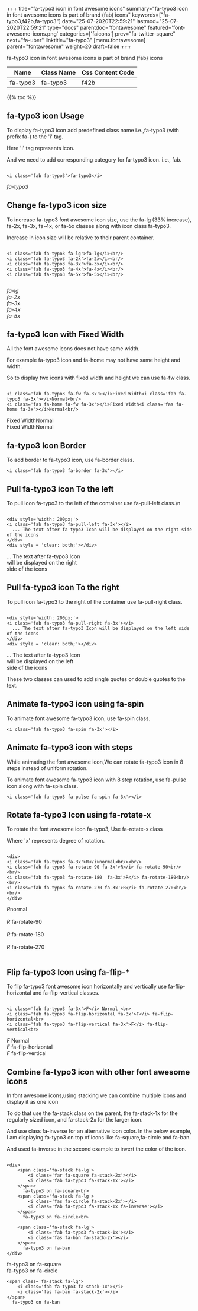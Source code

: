 +++
title="fa-typo3 icon in font awesome icons"
summary="fa-typo3 icon in font awesome icons is part of brand (fab) icons"
keywords=["fa-typo3,f42b,fa-typo3"]
date="25-07-2020T22:59:21"
lastmod="25-07-2020T22:59:21"
type="docs"
parentdoc="fontawesome"
featured='font-awesome-icons.png'
categories=['faicons']
prev="fa-twitter-square"
next="fa-uber"
linktitle="fa-typo3"
[menu.fontawesome]
parent="fontawesome"
weight=20
draft=false
+++


fa-typo3 icon in font awesome icons is part of brand (fab) icons

<div class='table-responsive'><table class='table'><thead><tr><th>Name</th><th>Class Name</th><th>Css Content Code</th></tr></thead><tbody><tr><td>fa-typo3</td><td>fa-typo3</td><td>f42b</td></tr></tbody></table></div>


{{% toc %}}


## fa-typo3 icon Usage

To display fa-typo3 icon add predefined class name i.e.,fa-typo3 (with prefix fa-) to the 'i' tag.

Here 'i' tag represents icon.

And we need to add corresponding category for fa-typo3 icon. i.e., fab.


```

<i class='fab fa-typo3'>fa-typo3</i>
```

<i class='fab fa-typo3'>fa-typo3</i>




## Change fa-typo3 icon size
To increase fa-typo3 font awesome icon size, use the fa-lg (33% increase), fa-2x, fa-3x, fa-4x, or fa-5x classes along with icon class fa-typo3.

Increase in icon size will be relative to their parent container. 

```

<i class='fab fa-typo3 fa-lg'>fa-lg</i><br/>
<i class='fab fa-typo3 fa-2x'>fa-2x</i><br/>
<i class='fab fa-typo3 fa-3x'>fa-3x</i><br/>
<i class='fab fa-typo3 fa-4x'>fa-4x</i><br/>
<i class='fab fa-typo3 fa-5x'>fa-5x</i><br/>
            
```

<i class='fab fa-typo3 fa-lg'>fa-lg</i><br/>
<i class='fab fa-typo3 fa-2x'>fa-2x</i><br/>
<i class='fab fa-typo3 fa-3x'>fa-3x</i><br/>
<i class='fab fa-typo3 fa-4x'>fa-4x</i><br/>
<i class='fab fa-typo3 fa-5x'>fa-5x</i><br/>
            



## fa-typo3 Icon with Fixed Width 

All the font awesome icons does not have same width.

For example fa-typo3 icon and fa-home may not have same height and width.

So to display two icons with fixed width and height we can use fa-fw class.


```

<i class='fab fa-typo3 fa-fw fa-3x'></i>Fixed Width<i class='fab fa-typo3 fa-3x'></i>Normal<br/>
<i class='fas fa-home fa-fw fa-3x'></i>Fixed Width<i class='fas fa-home fa-3x'></i>Normal<br/>
```

<i class='fab fa-typo3 fa-fw fa-3x'></i>Fixed Width<i class='fab fa-typo3 fa-3x'></i>Normal<br/>
<i class='fas fa-home fa-fw fa-3x'></i>Fixed Width<i class='fas fa-home fa-3x'></i>Normal<br/>



## fa-typo3 Icon Border 

To add border to fa-typo3 icon, use fa-border class.


```
<i class='fab fa-typo3 fa-border fa-3x'></i>

```
<i class='fab fa-typo3 fa-border fa-3x'></i>





## Pull fa-typo3 icon To the left

To pull icon fa-typo3 to the left of the container use fa-pull-left class.\n

```

<div style='width: 200px;'>
<i class='fab fa-typo3 fa-pull-left fa-3x'></i>
  ... The text after fa-typo3 Icon will be displayed on the right side of the icons
</div>
<div style = 'clear: both;'></div>
```

<div style='width: 200px;'>
<i class='fab fa-typo3 fa-pull-left fa-3x'></i>
  ... The text after fa-typo3 Icon will be displayed on the right side of the icons
</div>
<div style = 'clear: both;'></div>




## Pull fa-typo3 icon To the right
To pull icon fa-typo3 to the right of the container use fa-pull-right class.

```

<div style='width: 200px;'>
<i class='fab fa-typo3 fa-pull-right fa-3x'></i>
  ... The text after fa-typo3 Icon will be displayed on the left side of the icons
</div>
<div style = 'clear: both;'></div>
```

<div style='width: 200px;'>
<i class='fab fa-typo3 fa-pull-right fa-3x'></i>
  ... The text after fa-typo3 Icon will be displayed on the left side of the icons
</div>
<div style = 'clear: both;'></div>

These two classes can used to add single quotes or double quotes to the text.


## Animate fa-typo3 icon using fa-spin
To animate font awesome fa-typo3 icon, use fa-spin class.

```
<i class='fab fa-typo3 fa-spin fa-3x'></i>
```
<i class='fab fa-typo3 fa-spin fa-3x'></i>




## Animate fa-typo3 icon with steps
While animating the font awesome icon,We can rotate fa-typo3 icon in 8 steps instead of uniform rotation.

To animate font awesome fa-typo3 icon with 8 step rotation, use fa-pulse icon along with fa-spin class.


```
<i class='fab fa-typo3 fa-pulse fa-spin fa-3x'></i>

```
<i class='fab fa-typo3 fa-pulse fa-spin fa-3x'></i>





## Rotate fa-typo3 Icon using fa-rotate-x
To rotate the font awesome icon fa-typo3, Use fa-rotate-x class

Where 'x' represents degree of rotation.


```

<div>
<i class='fab fa-typo3 fa-3x'>R</i>normal<br/><br/>
<i class='fab fa-typo3 fa-rotate-90 fa-3x'>R</i> fa-rotate-90<br/><br/> 
<i class='fab fa-typo3 fa-rotate-180  fa-3x'>R</i> fa-rotate-180<br/><br/> 
<i class='fab fa-typo3 fa-rotate-270 fa-3x'>R</i> fa-rotate-270<br/><br/>
</div>
```

<div>
<i class='fab fa-typo3 fa-3x'>R</i>normal<br/><br/>
<i class='fab fa-typo3 fa-rotate-90 fa-3x'>R</i> fa-rotate-90<br/><br/> 
<i class='fab fa-typo3 fa-rotate-180  fa-3x'>R</i> fa-rotate-180<br/><br/> 
<i class='fab fa-typo3 fa-rotate-270 fa-3x'>R</i> fa-rotate-270<br/><br/>
</div>




## Flip fa-typo3 Icon using fa-flip-*
To flip fa-typo3 font awesome icon horizontally and vertically use fa-flip-horizontal and fa-flip-vertical classes. 

```

<i class='fab fa-typo3 fa-3x'>F</i> Normal <br>
<i class='fab fa-typo3 fa-flip-horizontal fa-3x'>F</i> fa-flip-horizontal<br>
<i class='fab fa-typo3 fa-flip-vertical fa-3x'>F</i> fa-flip-vertical<br>
```

<i class='fab fa-typo3 fa-3x'>F</i> Normal <br>
<i class='fab fa-typo3 fa-flip-horizontal fa-3x'>F</i> fa-flip-horizontal<br>
<i class='fab fa-typo3 fa-flip-vertical fa-3x'>F</i> fa-flip-vertical<br>




## Combine fa-typo3 icon with other font awesome icons
In font awesome icons,using stacking we can combine multiple icons and display it as one icon 

To do that use the fa-stack class on the parent, the fa-stack-1x for the regularly sized icon, and fa-stack-2x for the larger icon.

And use class fa-inverse for an alternative icon color. 
In the below example, I am displaying fa-typo3 on top of icons like fa-square,fa-circle and fa-ban.

And used fa-inverse in the second example to invert the color of the icon.

```

<div>
    <span class='fa-stack fa-lg'>
        <i class='far fa-square fa-stack-2x'></i>
        <i class='fab fa-typo3 fa-stack-1x'></i>
    </span>
      fa-typo3 on fa-square<br>
    <span class='fa-stack fa-lg'>
        <i class='fas fa-circle fa-stack-2x'></i>
        <i class='fab fa-typo3 fa-stack-1x fa-inverse'></i>
    </span>
      fa-typo3 on fa-circle<br>

    <span class='fa-stack fa-lg'>
        <i class='fab fa-typo3 fa-stack-1x'></i>
        <i class='fas fa-ban fa-stack-2x'></i>
    </span>
      fa-typo3 on fa-ban
</div>
```

<div>
    <span class='fa-stack fa-lg'>
        <i class='far fa-square fa-stack-2x'></i>
        <i class='fab fa-typo3 fa-stack-1x'></i>
    </span>
      fa-typo3 on fa-square<br>
    <span class='fa-stack fa-lg'>
        <i class='fas fa-circle fa-stack-2x'></i>
        <i class='fab fa-typo3 fa-stack-1x fa-inverse'></i>
    </span>
      fa-typo3 on fa-circle<br>

    <span class='fa-stack fa-lg'>
        <i class='fab fa-typo3 fa-stack-1x'></i>
        <i class='fas fa-ban fa-stack-2x'></i>
    </span>
      fa-typo3 on fa-ban
</div>






